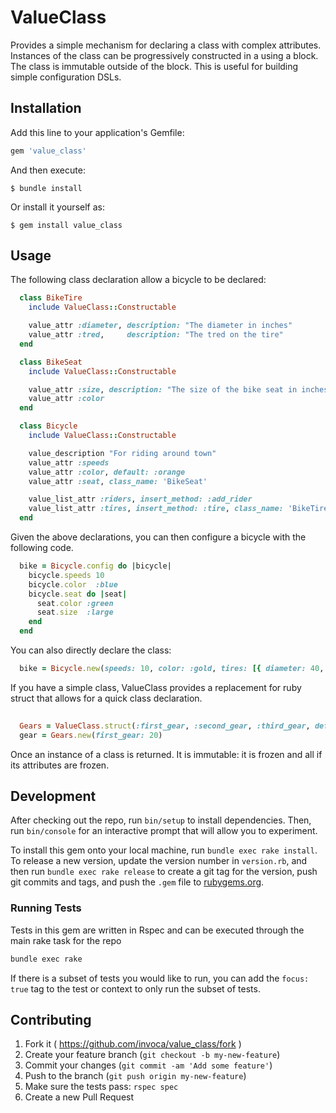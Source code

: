 # ValueClass

Provides a simple mechanism for declaring a class with complex attributes.  Instances of the class can be progressively
constructed in a using a block.  The class is immutable outside of the block.   This is useful for building simple
configuration DSLs.  

## Installation

Add this line to your application's Gemfile:

```ruby
gem 'value_class'
```

And then execute:

    $ bundle install

Or install it yourself as:

    $ gem install value_class

## Usage

The following class declaration allow a bicycle to be declared: 
 
```ruby
  class BikeTire
    include ValueClass::Constructable

    value_attr :diameter, description: "The diameter in inches"
    value_attr :tred,     description: "The tred on the tire"
  end

  class BikeSeat
    include ValueClass::Constructable

    value_attr :size, description: "The size of the bike seat in inches"
    value_attr :color
  end

  class Bicycle
    include ValueClass::Constructable

    value_description "For riding around town"
    value_attr :speeds
    value_attr :color, default: :orange
    value_attr :seat, class_name: 'BikeSeat'

    value_list_attr :riders, insert_method: :add_rider
    value_list_attr :tires, insert_method: :tire, class_name: 'BikeTire'
  end
```

Given the above declarations, you can then configure a bicycle with the following code.

```ruby
  bike = Bicycle.config do |bicycle|
    bicycle.speeds 10
    bicycle.color  :blue
    bicycle.seat do |seat|
      seat.color :green
      seat.size  :large
    end
  end
```

You can also directly declare the class:

```ruby 
  bike = Bicycle.new(speeds: 10, color: :gold, tires: [{ diameter: 40, tred: :mountain }, { diameter: 50, tred: :slicks }])
```

If you have a simple class, ValueClass provides a replacement for ruby struct that allows for a quick class declaration.

```ruby
        
  Gears = ValueClass.struct(:first_gear, :second_gear, :third_gear, default: 200)
  gear = Gears.new(first_gear: 20) 
```  

Once an instance of a class is returned. It is immutable: it is frozen and all if its attributes are frozen.

## Development

After checking out the repo, run `bin/setup` to install dependencies. Then, run `bin/console` for an interactive prompt that will allow you to experiment. 

To install this gem onto your local machine, run `bundle exec rake install`. To release a new version, update the version number in `version.rb`, and then run `bundle exec rake release` to create a git tag for the version, push git commits and tags, and push the `.gem` file to [rubygems.org](https://rubygems.org).

### Running Tests

Tests in this gem are written in Rspec and can be executed through the main rake task for the repo
```bash
bundle exec rake
```

If there is a subset of tests you would like to run, you can add the `focus: true` tag to the test or context to only run the subset of tests.

## Contributing

1. Fork it ( https://github.com/invoca/value_class/fork )
2. Create your feature branch (`git checkout -b my-new-feature`)
3. Commit your changes (`git commit -am 'Add some feature'`)
4. Push to the branch (`git push origin my-new-feature`)
4. Make sure the tests pass: `rspec spec`
5. Create a new Pull Request
